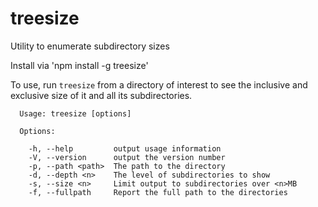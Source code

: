# treesize
Utility to enumerate subdirectory sizes

Install via 'npm install -g treesize'

To use, run `treesize` from a directory of interest to see the inclusive and exclusive size 
of it and all its subdirectories.

```
  Usage: treesize [options]

  Options:

    -h, --help         output usage information
    -V, --version      output the version number
    -p, --path <path>  The path to the directory
    -d, --depth <n>    The level of subdirectories to show
    -s, --size <n>     Limit output to subdirectories over <n>MB
    -f, --fullpath     Report the full path to the directories
```
